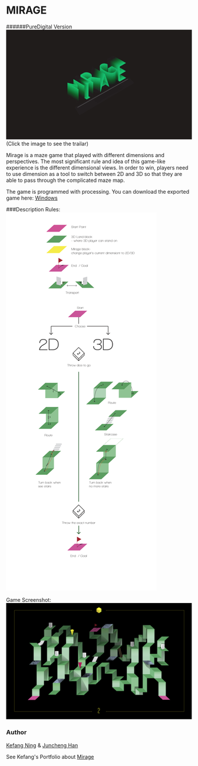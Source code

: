 # MIRAGE 
######PureDigital Version
[![Mirage](https://github.com/JasonHan1990/MIRAGE2/blob/master/data/face.jpg)](https://youtu.be/sro9AXslo4k)
(Click the image to see the trailar)

Mirage is a maze game that played with different dimensions and perspectives. 
The most significant rule and idea of this game-like experience is the different dimensional views. In order to win, players need to use dimension as a tool to switch between 2D and 3D so that they are able to pass through the complicated maze map.

The game is programmed with processing. You can download the exported game here: [Windows](https://drive.google.com/folderview?id=0B5FurjrK0xuOfmRhQUtYdnV6TEF5ZjE5M0FnY29KWU5lLXNzbldwbElUb3AzWkdOSVJVckE&usp=sharing)



###Description
Rules:
![rules](https://github.com/JasonHan1990/MIRAGE2/blob/master/data/rules-08.png)

Game Screenshot:
![Interface](https://github.com/JasonHan1990/MIRAGE2/blob/master/data/4web-07.jpg)


### Author
[Kefang Ning](https://www.linkedin.com/pub/kefang-ning/64/214/805?domainCountryName=&csrfToken=ajax%3A7453820024638581940) & [Juncheng Han](https://www.linkedin.com/in/junchenghan)

See Kefang's Portfolio about [Mirage](http://kefang-ning.com/Mirage)
